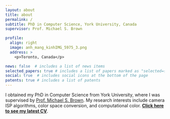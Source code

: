 ```yaml
---
layout: about
title: about
permalink: /
subtitle: PhD in Computer Science, York University, Canada
supervisor: Prof. Michael S. Brown

profile:
  align: right
  image: anh_mang_kinhIMG_5975_3.png
  address: >
    <p>Toronto, Canada</p>

news: false  # includes a list of news items
selected_papers: true # includes a list of papers marked as "selected={true}"
social: true  # includes social icons at the bottom of the page
patents: true # includes a list of patents
---
```


I obtained my PhD in Computer Science from York University, where I was supervised by [Prof. Michael S. Brown](http://www.cse.yorku.ca/~mbrown/). My research interests include camera ISP algorithms, color space conversion, and computational color. **[Click here to see my latest CV](https://drive.google.com/file/d/1thJh3qxkUPhmlinqjjqWKZTUhCBEeTVL/view)**.
